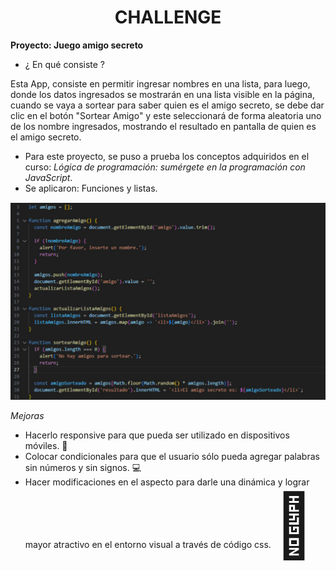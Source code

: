 <h1 align="center">CHALLENGE</h1>

**Proyecto: Juego amigo secreto**
  
- ¿ En qué consiste ?
  
Esta App, consiste en permitir ingresar nombres en una lista, para luego, donde los datos ingresados se mostrarán en una lista visible en la página, cuando se vaya a sortear para saber quien es el amigo secreto, se debe dar clic en el botón "Sortear Amigo" y este seleccionará de forma aleatoria uno de los nombre ingresados, mostrando el resultado en pantalla de quien es el amigo secreto.

- Para este proyecto, se puso a prueba los conceptos adquiridos en el curso: *Lógica de programación: sumérgete en la programación con JavaScript*.
- Se aplicaron: Funciones y listas.

![Funciones aplicadas en el proyecto](imagenes/codigo.png)
  
*Mejoras*
- Hacerlo responsive para que pueda ser utilizado en dispositivos móviles. 📱
- Colocar condicionales para que el usuario sólo pueda agregar palabras sin números y sin signos. 💻
- Hacer modificaciones en el aspecto para darle una dinámica y lograr mayor atractivo en el entorno visual a través de código css. <span style='font-size:100px;'>&#127912;</span>
